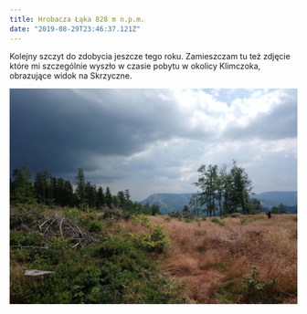 ```yaml
---
title: Hrobacza Łąka 828 m n.p.m.
date: "2019-08-29T23:46:37.121Z"
---
```


<p  class="justify">
Kolejny szczyt do zdobycia jeszcze tego roku. Zamieszczam tu też zdjęcie które mi szczególnie wyszło w czasie pobytu w okolicy Klimczoka, obrazujące widok na Skrzyczne.
</p>

![1](./DSC_0088.jpg)
